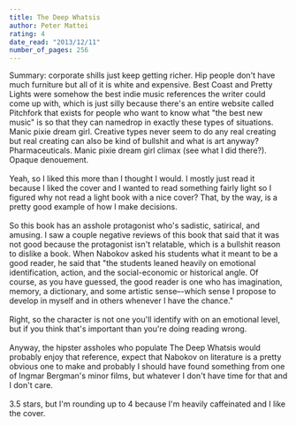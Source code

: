 ```yaml
---
title: The Deep Whatsis
author: Peter Mattei
rating: 4
date_read: "2013/12/11"
number_of_pages: 256
---
```


Summary: corporate shills just keep getting richer. Hip people don't have much furniture but all of it is white and expensive. Best Coast and Pretty Lights were somehow the best indie music references the writer could come up with, which is just silly because there's an entire website called Pitchfork that exists for people who want to know what "the best new music" is so that they can namedrop in exactly these types of situations. Manic pixie dream girl. Creative types never seem to do any real creating but real creating can also be kind of bullshit and what is art anyway? Pharmaceuticals. Manic pixie dream girl climax (see what I did there?). Opaque denouement. <br/><br/>Yeah, so I liked this more than I thought I would. I mostly just read it because I liked the cover and I wanted to read something fairly light so I figured why not read a light book with a nice cover? That, by the way, is a pretty good example of how I make decisions.<br/><br/>So this book has an asshole protagonist who's sadistic, satirical, and amusing. I saw a couple negative reviews of this book that said that it was not good because the protagonist isn't relatable, which is a bullshit reason to dislike a book. When Nabokov asked his students what it meant to be a good reader, he said that "the students leaned heavily on emotional identification, action, and the social-economic or historical angle. Of course, as you have guessed, the good reader is one who has imagination, memory, a dictionary, and some artistic sense–-which sense I propose to develop in myself and in others whenever I have the chance."<br/><br/>Right, so the character is not one you'll identify with on an emotional level, but if you think that's important than you're doing reading wrong.<br/><br/>Anyway, the hipster assholes who populate The Deep Whatsis would probably enjoy that reference, expect that Nabokov on literature is a pretty obvious one to make and probably I should have found something from one of Ingmar Bergman's minor films, but whatever I don't have time for that and I don't care.<br/><br/>3.5 stars, but I'm rounding up to 4 because I'm heavily caffeinated and I like the cover.